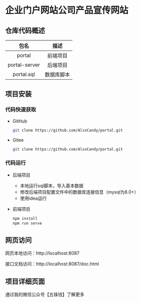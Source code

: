 # 企业门户网站公司产品宣传网站

## 仓库代码概述

|     包名      |    描述    |
| :-----------: | :--------: |
|    portal     |  前端项目  |
| portal-server |  后端项目  |
|  portal.sql   | 数据库脚本 |

## 项目安装

### 代码快速获取

- GitHub

	```bash
	git clone https://github.com/AlsxCandy/portal.git
	```

- Gitee

	```bash
	git clone https://github.com/AlsxCandy/portal.git
	```

### 代码运行

- 后端项目

	- 本地运行sql脚本，导入基本数据
	- 修改后端项目配置文件中的数据库连接信息（mysql为8.0+）
	- 使用idea运行

- 前端项目

	```bash
	npm install
	npm run serve
	```

## 网页访问

网页本地访问：http://localhost:8087

接口文档访问：http://localhost:8087/doc.html

## 项目详细页面

通过我的微信公众号【五铢钱】了解更多

